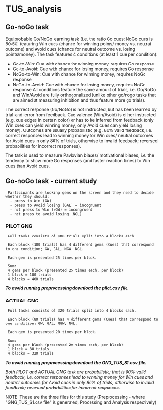 # TUS_analysis

## Go-noGo task
     
Equiprobable Go/NoGo learning task (i.e. the ratio Go cues: NoGo cues is 50:50) featuring Win cues (chance for winning points/ money vs. neutral outcome) and Avoid cues (chance for neutral outcome vs. losing points/money).
The task features 4 conditions (at least 1 cue per condition):
- Go-to-Win: Cue with chance for winning money, requires Go response
- Go-to-Avoid: Cue with chance for losing money, requires Go response
- NoGo-to-Win: Cue with chance for winning money, requires NoGo response
- NoGo-to-Avoid: Cue with chance for losing money, requires NoGo response
All conditions feature the same amount of trials, i.e. Go/NoGo and Win/Avoid are fully orthogonalized (unlike other go/nogo tasks that are aimed at measuring inhibition and thus feature more go trials).

The correct response (Go/NoGo) is not instructed, but has been learned by trial-and-error from feedback.
Cue valence (Win/Avoid) is either instructed (e.g. cue edges in certain color) or has to be inferred from feedback (only Win cues can yield winning money, only Avoid cues can yield losing money).
Outcomes are usually probabilistic (e.g. 80% valid feedback, i.e. correct responses lead to winning money for Win cues/ neutral outcomes for Avoid cues in only 80% of trials, otherwise to invalid feedback; reversed probabilities for incorrect responses).

The task is used to measure Pavlovian biases/ motivational biases, i.e. the tendency to show more Go responses (and faster reaction times) to Win cues than Avoid cues.


## Go-noGo task - current study

     Participants are looking gems on the screen and they need to decide whether they should:
      - press to Win (GW)
      - press to Avoid losing (GAL) = incogruent
      - not press to Win (NGW) = incongruent
      - not press to avoid losing (NGL)
      

      
### PILOT GNG 
     
     Full tasks consists of 400 trials split into 4 blocks each.
     
     Each block (100 trials) has 4 different gems (Cues) that correspond to one condition; GW, GAL, NGW, NGL. 
     
     Each gem is presented 25 times per block.
     
     Sum:
     4 gems per block (presented 25 times each, per block)
     1 block = 100 trials
     4 blocks = 400 trials  
     
***To avoid running preprocessing download the pilot.csv file.***


### ACTUAL GNG 

     Full tasks consists of 320 trials split into 4 blocks each.
     
     Each block (80 trials) has 4 different gems (Cues) that correspond to one condition; GW, GAL, NGW, NGL. 
     
     Each gem is presented 20 times per block.
     
     Sum:
     4 gems per block (presented 20 times each, per block)
     1 block = 80 trials
     4 blocks = 320 trials
   
***To avoid running preprocessing download the GNG_TUS_S1.csv file.***


*Both PILOT and ACTUAL GNG task are probabilistic; that is 80% valid feedback, i.e. correct responses lead to winning money for Win cues and neutral outcomes for Avoid cues in only 80% of trials, 
otherwise to invalid feedback; reversed probabilities for incorrect responses.*



NOTE:
These are the three files for this study (Preprocessing - where "GNG_TUS_S1.csv file" is generated, Processing and Analysis respectively)


